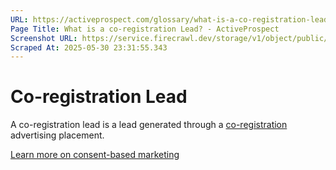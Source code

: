 ```yaml
---
URL: https://activeprospect.com/glossary/what-is-a-co-registration-lead/
Page Title: What is a co-registration Lead? - ActiveProspect
Screenshot URL: https://service.firecrawl.dev/storage/v1/object/public/media/screenshot-6a20bf6d-2275-40f1-8ab6-bbff3962af5f.png
Scraped At: 2025-05-30 23:31:55.343
---
```

# Co-registration Lead

A co-registration lead is a lead generated through a [co-registration](https://activeprospect.com/glossary/co-registration/) advertising placement.

[Learn more on consent-based marketing](https://activeprospect.com/blog/what-is-consent-based-marketing/)

